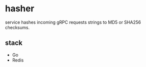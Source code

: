# hasher

service hashes incoming gRPC requests strings to MD5 or SHA256 checksums.

## stack

- Go
- Redis
